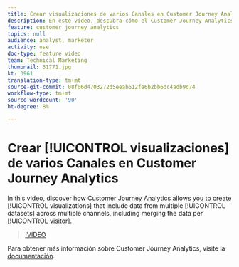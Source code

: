 ```yaml
---
title: Crear visualizaciones de varios Canales en Customer Journey Analytics
description: En este vídeo, descubra cómo el Customer Journey Analytics de Adobe le permite crear visualizaciones que incluyen datos de varios conjuntos de datos en varios canales, incluida la combinación de datos por visitante.
feature: customer journey analytics
topics: null
audience: analyst, marketer
activity: use
doc-type: feature video
team: Technical Marketing
thumbnail: 31771.jpg
kt: 3961
translation-type: tm+mt
source-git-commit: 08f06d4703272d5eeab612fe6b2bb6dc4adb9d74
workflow-type: tm+mt
source-wordcount: '90'
ht-degree: 8%

---
```



# Crear [!UICONTROL visualizaciones] de varios Canales en Customer Journey Analytics

In this video, discover how Customer Journey Analytics allows you to create [!UICONTROL visualizations] that include data from multiple [!UICONTROL datasets] across multiple channels, including merging the data per [!UICONTROL visitor].

>[!VIDEO](https://video.tv.adobe.com/v/31771/?quality=12)

Para obtener más información sobre Customer Journey Analytics, visite la [documentación](https://docs.adobe.com/content/help/es-ES/analytics-platform/using/cja-landing.html).

